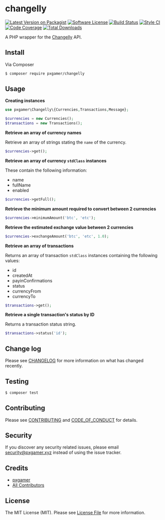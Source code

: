 # changelly

[![Latest Version on Packagist][ico-version]][link-packagist]
[![Software License][ico-license]](LICENSE.md)
[![Build Status][ico-travis]][link-travis]
[![Style CI][ico-styleci]][link-styleci]
[![Code Coverage][ico-code-quality]][link-code-quality]
[![Total Downloads][ico-downloads]][link-downloads]

A PHP wrapper for the [Changelly] API.

## Install

Via Composer

```bash
$ composer require pxgamer/changelly
```

## Usage

**Creating instances**

```php
use pxgamer\Changelly\{Currencies,Transactions,Message};

$currencies = new Currencies();
$transactions = new Transactions();
```

**Retrieve an array of currency names**

Retrieve an array of strings stating the `name` of the currency.

```php
$currencies->get();
```

**Retrieve an array of currency `stdClass` instances**

These contain the following information:

- name
- fullName
- enabled

```php
$currencies->getFull();
```

**Retrieve the minimum amount required to convert between 2 currencies**

```php
$currencies->minimumAmount('btc', 'etc');
```

**Retrieve the estimated exchange value between 2 currencies**

```php
$currencies->exchangeAmount('btc', 'etc', 1.0);
```

**Retrieve an array of transactions**

Returns an array of transaction `stdClass` instances containing the following values:

- id
- createdAt
- payinConfirmations
- status
- currencyFrom
- currencyTo

```php
$transactions->get();
```

**Retrieve a single transaction's status by ID**

Returns a transaction status string.

```php
$transactions->status('id');
```

## Change log

Please see [CHANGELOG](CHANGELOG.md) for more information on what has changed recently.

## Testing

```bash
$ composer test
```

## Contributing

Please see [CONTRIBUTING](.github/CONTRIBUTING.md) and [CODE_OF_CONDUCT](.github/CODE_OF_CONDUCT.md) for details.

## Security

If you discover any security related issues, please email security@pxgamer.xyz instead of using the issue tracker.

## Credits

- [pxgamer][link-author]
- [All Contributors][link-contributors]

## License

The MIT License (MIT). Please see [License File](LICENSE.md) for more information.

[changelly]: https://changelly.com

[ico-version]: https://img.shields.io/packagist/v/pxgamer/changelly.svg?style=flat-square
[ico-license]: https://img.shields.io/badge/license-MIT-brightgreen.svg?style=flat-square
[ico-travis]: https://img.shields.io/travis/pxgamer/changelly-php/master.svg?style=flat-square
[ico-styleci]: https://styleci.io/repos/114899505/shield
[ico-code-quality]: https://img.shields.io/codecov/c/github/pxgamer/changelly-php.svg?style=flat-square
[ico-downloads]: https://img.shields.io/packagist/dt/pxgamer/changelly.svg?style=flat-square

[link-packagist]: https://packagist.org/packages/pxgamer/changelly
[link-travis]: https://travis-ci.org/pxgamer/changelly-php
[link-styleci]: https://styleci.io/repos/114899505
[link-code-quality]: https://codecov.io/gh/pxgamer/changelly-php
[link-downloads]: https://packagist.org/packages/pxgamer/changelly
[link-author]: https://github.com/pxgamer
[link-contributors]: ../../contributors
